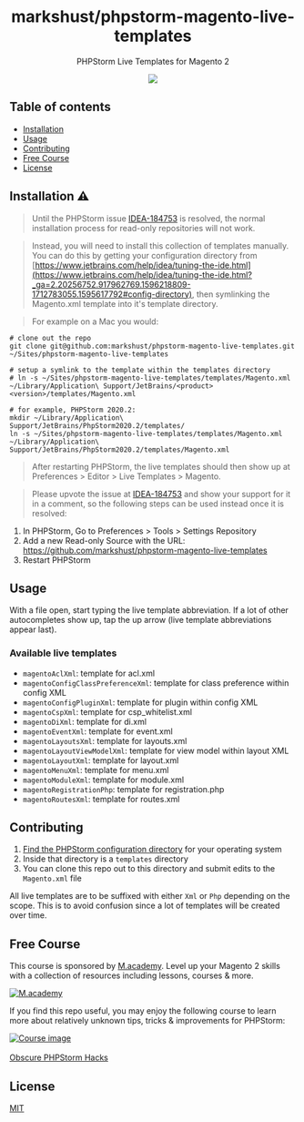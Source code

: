 <h1 align="center">markshust/phpstorm-magento-live-templates</h1>

<div align="center">
  <p>PHPStorm Live Templates for Magento 2</p>
  <a href="https://opensource.org/licenses/MIT" target="_blank"><img src="https://img.shields.io/badge/license-MIT-blue.svg" /></a>
</div>

## Table of contents

- [Installation](#installation)
- [Usage](#usage)
- [Contributing](#contributing)
- [Free Course](#free-course)
- [License](#license)

## Installation ⚠️

> Until the PHPStorm issue [IDEA-184753](https://youtrack.jetbrains.com/issue/IDEA-184753) is resolved, the normal installation process for read-only repositories will not work.

> Instead, you will need to install this collection of templates manually. You can do this by getting your configuration directory from [https://www.jetbrains.com/help/idea/tuning-the-ide.html](https://www.jetbrains.com/help/idea/tuning-the-ide.html?_ga=2.20256752.917962769.1596218809-1712783055.1595617792#config-directory), then symlinking the Magento.xml template into it's template directory.

> For example on a Mac you would:

```
# clone out the repo
git clone git@github.com:markshust/phpstorm-magento-live-templates.git ~/Sites/phpstorm-magento-live-templates

# setup a symlink to the template within the templates directory
# ln -s ~/Sites/phpstorm-magento-live-templates/templates/Magento.xml ~/Library/Application\ Support/JetBrains/<product><version>/templates/Magento.xml

# for example, PHPStorm 2020.2:
mkdir ~/Library/Application\ Support/JetBrains/PhpStorm2020.2/templates/
ln -s ~/Sites/phpstorm-magento-live-templates/templates/Magento.xml ~/Library/Application\ Support/JetBrains/PhpStorm2020.2/templates/Magento.xml
```

> After restarting PHPStorm, the live templates should then show up at Preferences > Editor > Live Templates > Magento.

> Please upvote the issue at [IDEA-184753](https://youtrack.jetbrains.com/issue/IDEA-184753) and show your support for it in a comment, so the following steps can be used instead once it is resolved:

1. In PHPStorm, Go to Preferences > Tools > Settings Repository
2. Add a new Read-only Source with the URL: https://github.com/markshust/phpstorm-magento-live-templates
3. Restart PHPStorm

## Usage

With a file open, start typing the live template abbreviation. If a lot of other autocompletes show up, tap the up arrow (live template abbreviations appear last).

### Available live templates

- `magentoAclXml`: template for acl.xml
- `magentoConfigClassPreferenceXml`: template for class preference within config XML
- `magentoConfigPluginXml`: template for plugin within config XML
- `magentoCspXml`: template for csp_whitelist.xml
- `magentoDiXml`: template for di.xml
- `magentoEventXml`: template for event.xml
- `magentoLayoutsXml`: template for layouts.xml
- `magentoLayoutViewModelXml`: template for view model within layout XML
- `magentoLayoutXml`: template for layout.xml
- `magentoMenuXml`: template for menu.xml
- `magentoModuleXml`: template for module.xml
- `magentoRegistrationPhp`: template for registration.php
- `magentoRoutesXml`: template for routes.xml

## Contributing

1. [Find the PHPStorm configuration directory](https://www.jetbrains.com/help/phpstorm/tuning-the-ide.html?_ga=2.80029911.1780511293.1585231724-1306045097.1582457949&keymap=secondary_default_for_macos#config-directory) for your operating system
2. Inside that directory is a `templates` directory
3. You can clone this repo out to this directory and submit edits to the `Magento.xml` file

All live templates are to be suffixed with either `Xml` or `Php` depending on the scope. This is to avoid confusion since a lot of templates will be created over time.

## Free Course

This course is sponsored by <a href="https://m.academy" target="_blank">M.academy</a>. Level up your Magento 2 skills with a collection of resources including lessons, courses & more.

<a href="https://m.academy" target="_blank"><img src="https://raw.githubusercontent.com/markshust/phpstorm-magento-live-templates/master/docs/macademy-logo.png" alt="M.academy"></a>

If you find this repo useful, you may enjoy the following course to learn more about relatively unknown tips, tricks & improvements for PHPStorm:

<a href="https://courses.m.academy/p/obscure-phpstorm-hacks" target="_blank">
<img src="https://raw.githubusercontent.com/markshust/phpstorm-magento-live-templates/master/docs/course.png" alt="Course image"><br />
<br />
Obscure PHPStorm Hacks
</a>

## License

[MIT](https://opensource.org/licenses/MIT)
